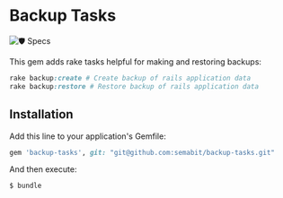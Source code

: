 # Backup Tasks

![🛡 Specs](https://github.com/semabit/backup-tasks/actions/workflows/specs.yml/badge.svg?branch=master)

This gem adds rake tasks helpful for making and restoring backups:

```ruby
rake backup:create # Create backup of rails application data
rake backup:restore # Restore backup of rails application data
```

## Installation

Add this line to your application's Gemfile:

```ruby
gem 'backup-tasks', git: "git@github.com:semabit/backup-tasks.git"
```

And then execute:

    $ bundle
